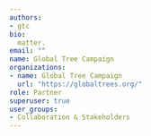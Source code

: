 ```yaml
---
authors:
- gtc
bio: 
  matter.
email: ""
name: Global Tree Campaign
organizations:
- name: Global Tree Campaign
  url: "https://globaltrees.org/"
role: Partner
superuser: true
user_groups:
- Collaboration & Stakeholders
---
```



